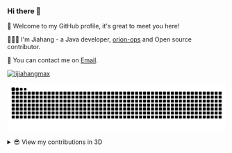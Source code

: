 ### Hi there 👋

🎉 Welcome to my GitHub profile, it's great to meet you here!

👨🏻‍💻 I'm Jiahang - a Java developer, [orion-ops](https://github.com/lijiahangmax/orion-ops) and Open source contributor.

💬 You can contact me on [Email](mailto:ljh1553488six@139.com).

<a href="https://github.com/lijiahangmax"><img src="https://komarev.com/ghpvc/?username=lijiahangmax" alt="lijiahangmax"/></a>

[![GitHub Snake Light](https://raw.githubusercontent.com/lijiahangmax/lijiahangmax/output/github-contribution-grid-snake.svg)](https://github.com/lijiahangmax)

<details>
<summary>😎 View my contributions in 3D</summary>
![](https://raw.githubusercontent.com/lijiahangmax/lijiahangmax/profile-3d-contrib/profile-green.svg#gh-light-mode-only)
![](https://raw.githubusercontent.com/lijiahangmax/lijiahangmax/profile-3d-contrib/profile-night-green.svg#gh-dark-mode-only)
</details>
